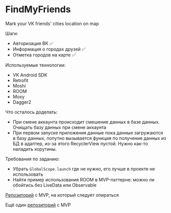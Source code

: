 # FindMyFriends
Mark your VK friends' cities location on map

Шаги:
* Авторизация ВК :white_check_mark:
* Информация о городах друзей :white_check_mark:
* Отметка городов на карте :white_check_mark:

Используемые технологии:
* VK Android SDK
* Retrofit
* Moshi
* ROOM
* Moxy
* Dagger2

Что осталось доделать:
* При смене аккаунта происходит смешение данных в базе данных. Очищать базу данных при смене аккаунта
* При первом запуске приложения данные пока данные загружаются в базу данных, попутно вызывается функция по получение данных из БД в адаптер, из-за этого RecyclerView пустой. Нужно как-то наладить корутины.

Требования по заданию:
* Убрать `GlobalScope.launch` где не нужно, его лучше в проекте не использовать
* Найти пример использования ROOM в MVP-паттерне: можно ли обойтись без LiveData или Observable

[Репозиторий](https://github.com/KostiaLeo/moxy-dagger2-rxjava) с MVP, на который следует опираться

Ещё один [репозиторий](https://github.com/aleesha711/Android-App-with-MVP-and-Room) с MVP 
